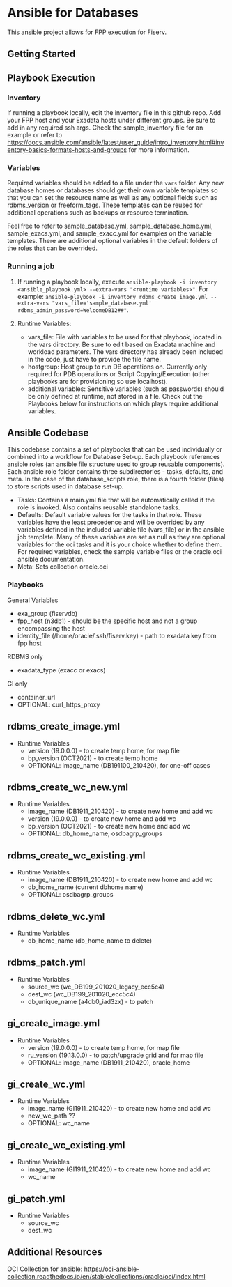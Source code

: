 # Ansible for Databases

This ansible project allows for FPP execution for Fiserv. 

## Getting Started

## Playbook Execution

### Inventory

If running a playbook locally, edit the inventory file in this github repo. Add your FPP host and your Exadata hosts under different groups. Be sure to add in any required ssh args. Check the sample_inventory file for an example or refer to https://docs.ansible.com/ansible/latest/user_guide/intro_inventory.html#inventory-basics-formats-hosts-and-groups for more information. 

### Variables

Required variables should be added to a file under the `vars` folder. Any new database homes or databases should get their own variable templates so that you can set the resource name as well as any optional fields such as rdbms_version or freeform_tags. These templates can be reused for additional operations such as backups or resource termination. 

Feel free to refer to sample_database.yml, sample_database_home.yml, sample_exacs.yml, and sample_exacc.yml for examples on the variable templates. There are additional optional variables in the default folders of the roles that can be overrided. 

### Running a job

1. If running a playbook locally, execute `ansible-playbook -i inventory <ansible_playbook.yml> --extra-vars "<runtime variables>"`. For example: `ansible-playbook -i inventory rdbms_create_image.yml --extra-vars "vars_file='sample_database.yml' rdbms_admin_password=WelcomeDB12##"`.

2. Runtime Variables:
    - vars_file: File with variables to be used for that playbook, located in the vars directory. Be sure to edit based on Exadata machine and workload parameters. The vars directory has already been included in the code, just have to provide the file name. 
    - hostgroup: Host group to run DB operations on. Currently only required for PDB operations or Script Copying/Execution (other playbooks are for provisioning so use localhost).
    - additional variables: Sensitive variables (such as passwords) should be only defined at runtime, not stored in a file. Check out the Playbooks below for instructions on which plays require additional variables.


## Ansible Codebase

This codebase contains a set of playbooks that can be used individually or combined into a workflow for Database Set-up. Each playbook references ansible roles (an ansible file structure used to group reusable components). Each ansible role folder contains three subdirectories - tasks, defaults, and meta. In the case of the database_scripts role, there is a fourth folder (files) to store scripts used in database set-up.

- Tasks: Contains a main.yml file that will be automatically called if the role is invoked. Also contains reusable standalone tasks.
- Defaults: Default variable values for the tasks in that role. These variables have the least precedence and will be overrided by any variables defined in the included variable file (vars_file) or in the ansible job template. Many of these variables are set as null as they are optional variables for the oci tasks and it is your choice whether to define them. For required variables, check the sample variable files or the oracle.oci ansible documentation. 
- Meta: Sets collection oracle.oci


### Playbooks

General Variables

- exa_group (fiservdb)
- fpp_host (n3db1) - should be the specific host and not a group encompassing the host
- identity_file (/home/oracle/.ssh/fiserv.key) - path to exadata key from fpp host

RDBMS only
- exadata_type (exacc or exacs)

GI only
- container_url
- OPTIONAL: curl_https_proxy

**rdbms_create_image.yml**
- 
- Runtime Variables
    - version (19.0.0.0) - to create temp home, for map file
    - bp_version (OCT2021) - to create temp home
    - OPTIONAL: image_name (DB191100_210420), for one-off cases

**rdbms_create_wc_new.yml**
- 
- Runtime Variables
    - image_name (DB1911_210420) - to create new home and add wc
    - version (19.0.0.0) - to create new home and add wc
    - bp_version (OCT2021) - to create new home and add wc
    - OPTIONAL: db_home_name, osdbagrp_groups

**rdbms_create_wc_existing.yml**
- 
- Runtime Variables
    - image_name (DB1911_210420) - to create new home and add wc
    - db_home_name (current dbhome name)
    - OPTIONAL: osdbagrp_groups

**rdbms_delete_wc.yml**
- 
- Runtime Variables
    - db_home_name (db_home_name to delete)

**rdbms_patch.yml**
- 
- Runtime Variables
    - source_wc (wc_DB199_201020_legacy_ecc5c4)
    - dest_wc (wc_DB199_201020_ecc5c4)
    - db_unique_name (a4db0_iad3zx) - to patch
    

**gi_create_image.yml**
- 
- Runtime Variables
    - version (19.0.0.0) - to create temp home, for map file
    - ru_version (19.13.0.0) - to patch/upgrade grid and for map file
    - OPTIONAL: image_name (DB1911_210420), oracle_home

**gi_create_wc.yml**
- 
- Runtime Variables
    - image_name (GI1911_210420) - to create new home and add wc
    - new_wc_path ??
    - OPTIONAL: wc_name

**gi_create_wc_existing.yml**
- 
- Runtime Variables
    - image_name (GI1911_210420) - to create new home and add wc
    - wc_name

**gi_patch.yml**
- 
- Runtime Variables
    - source_wc
    - dest_wc


## Additional Resources

OCI Collection for ansible: https://oci-ansible-collection.readthedocs.io/en/stable/collections/oracle/oci/index.html



